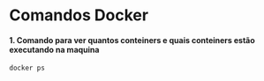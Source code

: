 # Comandos Docker 

#### 1. Comando para ver quantos conteiners e quais conteiners estão executando na maquina 

```
docker ps
```
